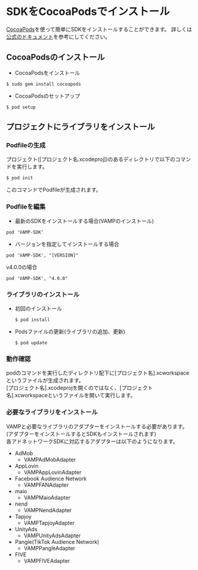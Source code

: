 # SDKをCocoaPodsでインストール

[CocoaPods](#https://guides.cocoapods.org/using/getting-started)を使って簡単にSDKをインストールすることができます。
詳しくは[公式のドキュメント](#https://guides.cocoapods.org/using/using-cocoapods)を参考にしてください。

## CocoaPodsのインストール
- CocoaPodsをインストール
```
$ sudo gem install cocoapods
```
- CocoaPodsのセットアップ
```
$ pod setup
```

## プロジェクトにライブラリをインストール
### Podfileの生成
プロジェクト([プロジェクト名.xcodeproj])のあるディレクトリで以下のコマンドを実行します。
```
$ pod init
```
このコマンドでPodfileが生成されます。  
### Podfileを編集
  - 最新のSDKをインストールする場合(VAMPのインストール)
  ```
  pod 'VAMP-SDK'
  ```

  - バージョンを指定してインストールする場合
  ```
  pod 'VAMP-SDK', "[VERSION]"
  ```
  
  v4.0.0の場合
  ```
  pod 'VAMP-SDK', "4.0.0"
  ```

### ライブラリのインストール
  - 初回のインストール
    ```
    $ pod install
    ```
  
  - Podsファイルの更新(ライブラリの追加、更新)
    ```
    $ pod update
    ```

### 動作確認
podのコマンドを実行したディレクトリ配下に[プロジェクト名].xcworkspaceというファイルが生成されます。  
[プロジェクト名].xcodeprojを開くのではなく、[プロジェクト名].xcworkspaceというファイルを開いて実行します。  

### 必要なライブラリをインストール
VAMPと必要なライブラリのアダプターをインストールする必要があります。(アダプターをインストールするとSDKもインストールされます)  
各アドネットワークSDKに対応するアダプターは以下のようになります。

- AdMob
  - VAMPAdMobAdapter
- AppLovin
  - VAMPAppLovinAdapter
- Facebook Audience Network
  - VAMPFANAdapter
- maio
  - VAMPMaioAdapter
- nend
  - VAMPNendAdapter
- Tapjoy
  - VAMPTapjoyAdapter
- UnityAds
  - VAMPUnityAdsAdapter
- Pangle(TikTok Audience Network)
  - VAMPPangleAdapter
- FIVE
  - VAMPFIVEAdapter
